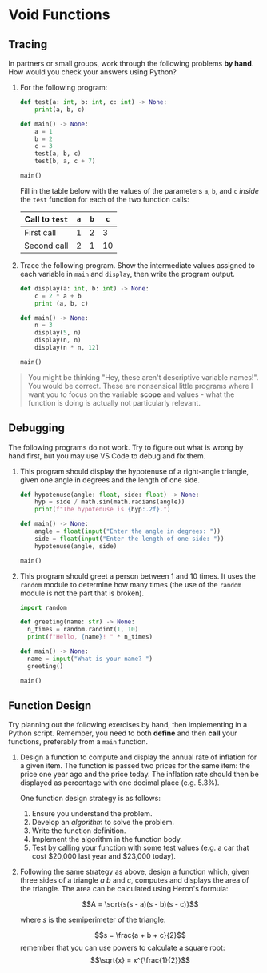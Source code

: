 # Void Functions

## Tracing
In partners or small groups, work through the following problems **by hand**. How would you check your answers using Python?

1. For the following program:
    ```python
    def test(a: int, b: int, c: int) -> None:
        print(a, b, c)

    def main() -> None:
        a = 1
        b = 2
        c = 3
        test(a, b, c)
        test(b, a, c + 7)

    main()
    ```
    
    Fill in the table below with the values of the parameters `a`, `b`, and `c` *inside* the `test` function for each of the two function calls:

    | Call to `test` | `a` | `b` | `c` |
    | -------------- | --- | --- | --- |
    | First call     |  1  | 2   |  3  |
    | Second call    |  2  |  1  |  10 |

2. Trace the following program. Show the intermediate values assigned to each variable in `main` and `display`, then write the program output.
    ```python
    def display(a: int, b: int) -> None:
        c = 2 * a + b
        print (a, b, c)

    def main() -> None:
        n = 3
        display(5, n)
        display(n, n)
        display(n * n, 12)

    main()
    ```

> You might be thinking "Hey, these aren't descriptive variable names!". You would be correct. These are nonsensical little programs where I want you to focus on the variable **scope** and values - what the function is doing is actually not particularly relevant.

## Debugging
The following programs do not work. Try to figure out what is wrong by hand first, but you may use VS Code to debug and fix them. 

1. This program should display the hypotenuse of a right-angle triangle, given one angle in degrees and the length of one side.
    ```python
    def hypotenuse(angle: float, side: float) -> None:
        hyp = side / math.sin(math.radians(angle))
        print(f"The hypotenuse is {hyp:.2f}.")

    def main() -> None:
        angle = float(input("Enter the angle in degrees: "))
        side = float(input("Enter the length of one side: "))
        hypotenuse(angle, side)

    main()
    ```

2. This program should greet a person between 1 and 10 times. It uses the `random` module to determine how many times (the use of the `random` module is not the part that is broken).
    ```python
    import random

    def greeting(name: str) -> None:
      n_times = random.randint(1, 10)
      print(f"Hello, {name}! " * n_times)

    def main() -> None:
      name = input("What is your name? ")
      greeting()

    main()
    ``` 

## Function Design
Try planning out the following exercises by hand, then implementing in a Python script. Remember, you need to both **define** and then **call** your functions, preferably from a `main` function.

1. Design a function to compute and display the annual rate of inflation for a given item. The function is passed two prices for the same item: the price one year ago and the price today. The inflation rate should then be displayed as percentage with one decimal place (e.g. 5.3%). 

    One function design strategy is as follows:
    
    1. Ensure you understand the problem.
    2. Develop an *algorithm* to solve the problem.
    3. Write the function definition.
    4. Implement the algorithm in the function body.
    5. Test by calling your function with some test values (e.g. a car that cost $20,000 last year and $23,000 today).

2. Following the same strategy as above, design a function which, given three sides of a triangle $a$ $b$ and $c$, computes and displays the area of the triangle. The area can be calculated using Heron's formula:
    
    $$A = \sqrt{s(s - a)(s - b)(s - c)}$$
    
    where $s$ is the semiperimeter of the triangle:
    
    $$s = \frac{a + b + c}{2}$$
   remember that you can use powers to calculate a square root: $$\sqrt{x} = x^{\frac{1}{2}}$$
